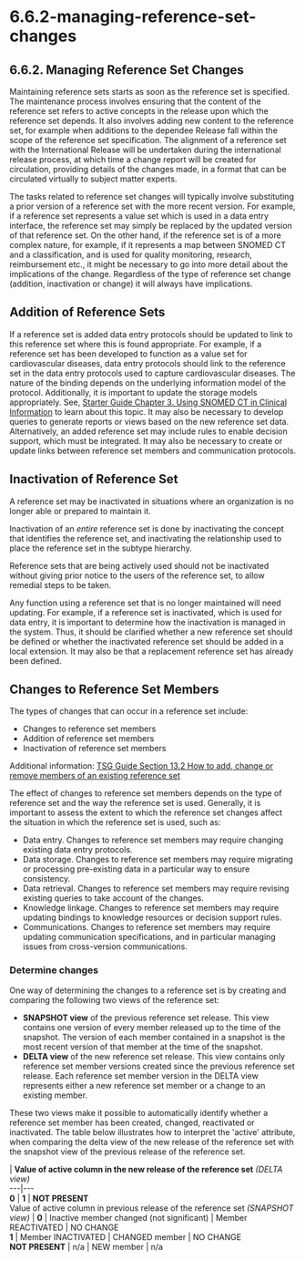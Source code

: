 # 6.6.2-managing-reference-set-changes

## 6.6.2. Managing Reference Set Changes

Maintaining reference sets starts as soon as the reference set is specified. The maintenance process involves ensuring that the content of the reference set refers to active concepts in the release upon which the reference set depends. It also involves adding new content to the reference set, for example when additions to the dependee Release fall within the scope of the reference set specification. The alignment of a reference set with the International Release will be undertaken during the international release process, at which time a change report will be created for circulation, providing details of the changes made, in a format that can be circulated virtually to subject matter experts.

The tasks related to reference set changes will typically involve substituting a prior version of a reference set with the more recent version. For example, if a reference set represents a value set which is used in a data entry interface, the reference set may simply be replaced by the updated version of that reference set. On the other hand, if the reference set is of a more complex nature, for example, if it represents a map between SNOMED CT and a classification, and is used for quality monitoring, research, reimbursement etc., it might be necessary to go into more detail about the implications of the change. Regardless of the type of reference set change (addition, inactivation or change) it will always have implications.

## Addition of Reference Sets

If a reference set is added data entry protocols should be updated to link to this reference set where this is found appropriate. For example, if a reference set has been developed to function as a value set for cardiovascular diseases, data entry protocols should link to the reference set in the data entry protocols used to capture cardiovascular diseases. The nature of the binding depends on the underlying information model of the protocol. Additionally, it is important to update the storage models appropriately. See, [Starter Guide Chapter 3. Using SNOMED CT in Clinical Information](https://confluence.ihtsdotools.org/display/DOCSTART/3.+Using+SNOMED+CT+in+Clinical+Information) to learn about this topic. It may also be necessary to develop queries to generate reports or views based on the new reference set data. Alternatively, an added reference set may include rules to enable decision support, which must be integrated. It may also be necessary to create or update links between reference set members and communication protocols.

## Inactivation of Reference Set

A reference set may be inactivated in situations where an organization is no longer able or prepared to maintain it.

Inactivation of an _entire_ reference set is done by inactivating the concept that identifies the reference set, and inactivating the relationship used to place the reference set in the subtype hierarchy.

Reference sets that are being actively used should not be inactivated without giving prior notice to the users of the reference set, to allow remedial steps to be taken.

Any function using a reference set that is no longer maintained will need updating. For example, if a reference set is inactivated, which is used for data entry, it is important to determine how the inactivation is managed in the system. Thus, it should be clarified whether a new reference set should be defined or whether the inactivated reference set should be added in a local extension. It may also be that a replacement reference set has already been defined.

## Changes to Reference Set Members

The types of changes that can occur in a reference set include:

* Changes to reference set members
* Addition of reference set members
* Inactivation of reference set members

Additional information: [TSG Guide Section 13.2 How to add, change or remove members of an existing reference set](../../pages/createpage.action)

The effect of changes to reference set members depends on the type of reference set and the way the reference set is used. Generally, it is important to assess the extent to which the reference set changes affect the situation in which the reference set is used, such as:

* Data entry. Changes to reference set members may require changing existing data entry protocols.
* Data storage. Changes to reference set members may require migrating or processing pre-existing data in a particular way to ensure consistency.
* Data retrieval. Changes to reference set members may require revising existing queries to take account of the changes.
* Knowledge linkage. Changes to reference set members may require updating bindings to knowledge resources or decision support rules.
* Communications. Changes to reference set members may require updating communication specifications, and in particular managing issues from cross-version communications.

### Determine changes

One way of determining the changes to a reference set is by creating and comparing the following two views of the reference set:

* **SNAPSHOT view** of the previous reference set release. This view contains one version of every member released up to the time of the snapshot. The version of each member contained in a snapshot is the most recent version of that member at the time of the snapshot.
* **DELTA view** of the new reference set release. This view contains only reference set member versions created since the previous reference set release. Each reference set member version in the DELTA view represents either a new reference set member or a change to an existing member.

These two views make it possible to automatically identify whether a reference set member has been created, changed, reactivated or inactivated. The table below illustrates how to interpret the 'active' attribute, when comparing the delta view of the new release of the reference set with the snapshot view of the previous release of the reference set.

\| **Value of active column in the new release of the reference set** _(DELTA view)_\
\---|---\
**0** | **1** | **NOT PRESENT**\
Value of active column in previous release of the reference set _(SNAPSHOT view)_ | **0** | Inactive member changed (not significant) | Member REACTIVATED | NO CHANGE\
**1** | Member INACTIVATED | CHANGED member | NO CHANGE\
**NOT PRESENT** | n/a | NEW member | n/a
